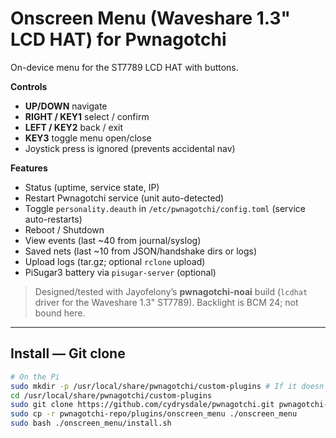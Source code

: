 # Onscreen Menu (Waveshare 1.3" LCD HAT) for Pwnagotchi

On-device menu for the ST7789 LCD HAT with buttons.

**Controls**
- **UP/DOWN** navigate
- **RIGHT / KEY1** select / confirm
- **LEFT / KEY2** back / exit
- **KEY3** toggle menu open/close
- Joystick press is ignored (prevents accidental nav)

**Features**
- Status (uptime, service state, IP)
- Restart Pwnagotchi service (unit auto-detected)
- Toggle `personality.deauth` in `/etc/pwnagotchi/config.toml` (service auto-restarts)
- Reboot / Shutdown
- View events (last ~40 from journal/syslog)
- Saved nets (last ~10 from JSON/handshake dirs or logs)
- Upload logs (tar.gz; optional `rclone` upload)
- PiSugar3 battery via `pisugar-server` (optional)

> Designed/tested with Jayofelony’s **pwnagotchi-noai** build (`lcdhat` driver for the Waveshare 1.3" ST7789). Backlight is BCM 24; not bound here.

---

## Install — Git clone
```bash
# On the Pi
sudo mkdir -p /usr/local/share/pwnagotchi/custom-plugins # If it doesn't exist already
cd /usr/local/share/pwnagotchi/custom-plugins
sudo git clone https://github.com/cydrysdale/pwnagotchi.git pwnagotchi-repo
sudo cp -r pwnagotchi-repo/plugins/onscreen_menu ./onscreen_menu
sudo bash ./onscreen_menu/install.sh
